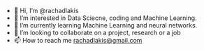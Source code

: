 - 👋 Hi, I’m @rachadlakis
- 👀 I’m interested in Data Sciecne, coding and Machine Learning.
- 🌱 I’m currently learning Machine Learning and neural networks.
- 💞️ I’m looking to collaborate on a project, research or a job
- 📫 How to reach me rachadlakis@gmail.com

<!---
rachadlakis/rachadlakis is a ✨ special ✨ repository because its `README.md` (this file) appears on your GitHub profile.
You can click the Preview link to take a look at your changes.
--->
